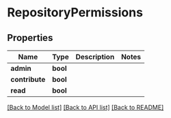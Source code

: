 # RepositoryPermissions

## Properties
Name | Type | Description | Notes
------------ | ------------- | ------------- | -------------
**admin** | **bool** |  | 
**contribute** | **bool** |  | 
**read** | **bool** |  | 

[[Back to Model list]](../README.md#documentation-for-models) [[Back to API list]](../README.md#documentation-for-api-endpoints) [[Back to README]](../README.md)


